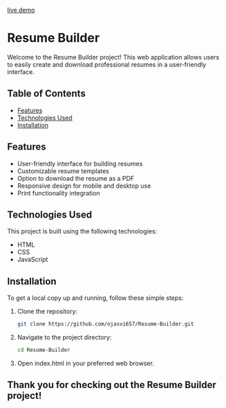 [live demo](https://ojasvi657.github.io/Resume-Builder/)
# Resume Builder

Welcome to the Resume Builder project! This web application allows users to easily create and download professional resumes in a user-friendly interface.


## Table of Contents

- [Features](#features)
- [Technologies Used](#technologies-used)
- [Installation](#installation)



## Features

- User-friendly interface for building resumes
- Customizable resume templates
- Option to download the resume as a PDF
- Responsive design for mobile and desktop use
- Print functionality integration

## Technologies Used

This project is built using the following technologies:

- HTML
- CSS
- JavaScript

## Installation

To get a local copy up and running, follow these simple steps:

1. Clone the repository:
   ```bash
   git clone https://github.com/ojasvi657/Resume-Builder.git
2. Navigate to the project directory:
   ```bash
   cd Resume-Builder
4. Open index.html in your preferred web browser.
   
## Thank you for checking out the Resume Builder project!
